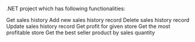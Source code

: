 .NET project which has following functionalities:

Get sales history
Add new sales history record
Delete sales history record
Update sales history record
Get profit for given store
Get the most profitable store
Get the best seller product by sales quantity
